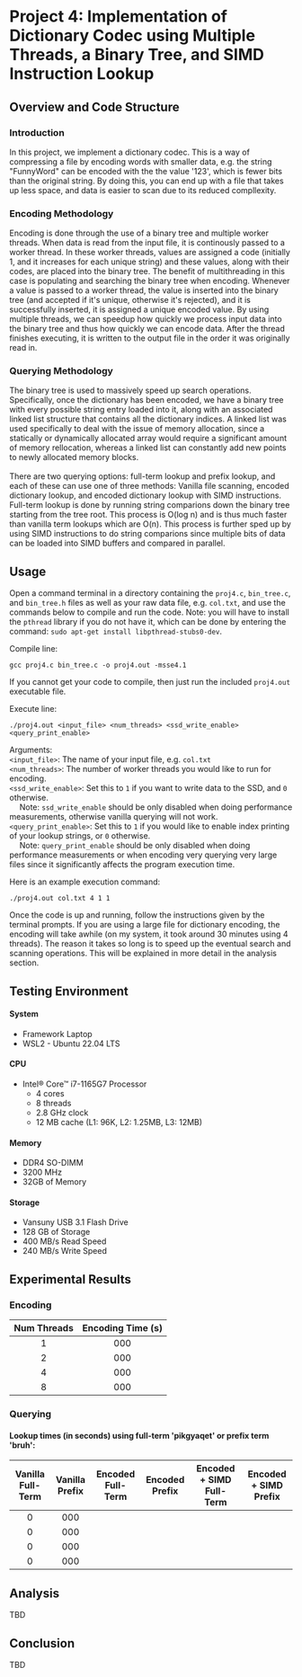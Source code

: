 # Project 4: Implementation of Dictionary Codec using Multiple Threads, a Binary Tree, and SIMD Instruction Lookup
## Overview and Code Structure
### Introduction
In this project, we implement a dictionary codec. This is a way of compressing a file by encoding words with smaller data,
e.g. the string "FunnyWord" can be encoded with the the value '123', which is fewer bits than the original string. By doing this,
you can end up with a file that takes up less space, and data is easier to scan due to its reduced compllexity.

### Encoding Methodology
Encoding is done through the use of a binary tree and multiple worker threads. When data is read from the input file, it is 
continously passed to a worker thread. In these worker threads, values are assigned a code (initially 1, and it increases
for each unique string) and these values, along with their codes, are placed into the binary tree. The benefit of multithreading
in this case is populating and searching the binary tree when encoding. Whenever a value is passed to a worker thread, the value
is inserted into the binary tree (and accepted if it's unique, otherwise it's rejected), and it is successfully inserted, it is
assigned a unique encoded value. By using multiple threads, we can speedup how quickly we process input data into the binary tree
and thus how quickly we can encode data. After the thread finishes executing, it is written to the output file in the order it was
originally read in.

### Querying Methodology
The binary tree is used to massively speed up search operations. Specifically, once the dictionary has been encoded, we have a binary tree with every possible string entry loaded into it, along with an associated linked list structure that contains all the dictionary indices. A linked list was used specifically to deal with the issue of memory allocation, since a statically or dynamically allocated array would require a significant amount of memory rellocation, whereas a linked list can constantly add new points to newly allocated memory blocks. <br> <br>
There are two querying options: full-term lookup and prefix lookup, and each of these can use one of three methods: Vanilla file scanning, encoded dictionary lookup, and encoded dictionary lookup with SIMD instructions. Full-term lookup is done by running string comparions down the binary tree starting from the tree root. This process is O(log n) and is thus much faster than vanilla term lookups which are O(n). This process is further sped up by using SIMD instructions to do string comparions since multiple bits of data can be loaded into SIMD buffers and compared in parallel.

## Usage
Open a command terminal in a directory containing the `proj4.c`, `bin_tree.c`, and `bin_tree.h` files as well as your raw data file, e.g. `col.txt`, and use the commands below to compile and run the code. Note: you will have to install the `pthread` library if you do not have it, which can be done by entering the command: `sudo apt-get install libpthread-stubs0-dev`.

Compile line:
```
gcc proj4.c bin_tree.c -o proj4.out -msse4.1
```
If you cannot get your code to compile, then just run the included `proj4.out` executable file.

Execute line:
```
./proj4.out <input_file> <num_threads> <ssd_write_enable> <query_print_enable>
```
Arguments:<br>
`<input_file>`: The name of your input file, e.g. `col.txt`<br>
`<num_threads>`: The number of worker threads you would like to run for encoding.<br>
`<ssd_write_enable>`: Set this to `1` if you want to write data to the SSD, and `0` otherwise. <br>
&emsp; Note: `ssd_write_enable` should be only disabled when doing performance measurements, otherwise vanilla querying will not work. <br>
`<query_print_enable>`: Set this to `1` if you would like to enable index printing of your lookup strings, or `0` otherwise. <br>
&emsp; Note: `query_print_enable` should be only disabled when doing performance measurements or when encoding very querying very  large files since it significantly affects the program execution time.<br>

Here is an example execution command:
```
./proj4.out col.txt 4 1 1
```

Once the code is up and running, follow the instructions given by the terminal prompts. If you are using a large file for dictionary encoding, the encoding will take awhile (on my system, it took around 30 minutes using 4 threads). The reason it takes so long is to speed up the eventual search and scanning operations. This will be explained in more detail in the analysis section.

## Testing Environment
#### System
* Framework Laptop
* WSL2 - Ubuntu 22.04 LTS

#### CPU
* Intel® Core™ i7-1165G7 Processor
  - 4 cores
  - 8 threads
  - 2.8 GHz clock
  - 12 MB cache (L1: 96K, L2: 1.25MB, L3: 12MB)
  
#### Memory
* DDR4 SO-DIMM
* 3200 MHz
* 32GB of Memory

#### Storage
* Vansuny USB 3.1 Flash Drive
* 128 GB of Storage
* 400 MB/s Read Speed
* 240 MB/s Write Speed


## Experimental Results
### Encoding
| Num Threads | Encoding Time \(s\) |
|:-----------:|:-------------------:|
| 1           | 000                 |
| 2           | 000                 |
| 4           | 000                 |
| 8           | 000                 |

### Querying
#### Lookup times \(in seconds\) using full-term 'pikgyaqet' or prefix term 'bruh': <br>
| Vanilla Full-Term | Vanilla Prefix | Encoded Full-Term | Encoded Prefix | Encoded + SIMD Full-Term | Encoded + SIMD Prefix |
|:-----------------:|:--------------:|:-----------------:|:--------------:|:------------------------:|:---------------------:|
| 0                 | 000            |                   |                |                          |                       |
| 0                 | 000            |                   |                |                          |                       |
| 0                 | 000            |                   |                |                          |                       |
| 0                 | 000            |                   |                |                          |                       |

## Analysis
TBD

## Conclusion
TBD
